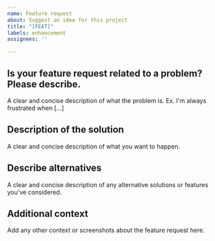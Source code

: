 ```yaml
---
name: Feature request
about: Suggest an idea for this project
title: "[FEAT]"
labels: enhancement
assignees: ''

---
```


## Is your feature request related to a problem? Please describe.
A clear and concise description of what the problem is. Ex. I'm always frustrated when [...]

## Description of the solution
A clear and concise description of what you want to happen.

## Describe alternatives
A clear and concise description of any alternative solutions or features you've considered.

## Additional context
Add any other context or screenshots about the feature request here.
